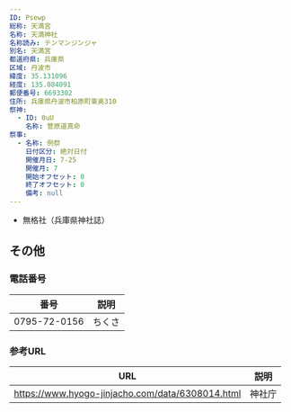 ```yaml
---
ID: Psewp
総称: 天満宮
名称: 天満神社
名称読み: テンマンジンジャ
別名: 天満宮
都道府県: 兵庫県
区域: 丹波市
緯度: 35.131096
経度: 135.084091
郵便番号: 6693302
住所: 兵庫県丹波市柏原町東奥310
祭神:
  - ID: 0uU
    名称: 菅原道真命
祭事:
  - 名称: 例祭
    日付区分: 絶対日付
    開催月日: 7-25
    開催月: 7
    開始オフセット: 0
    終了オフセット: 0
    備考: null
---
```


- 無格社（兵庫県神社誌）

## その他

### 電話番号

| 番号         | 説明   |
| ------------ | ------ |
| 0795-72-0156 | ちくさ |

### 参考URL

| URL                                              | 説明   |
| ------------------------------------------------ | ------ |
| https://www.hyogo-jinjacho.com/data/6308014.html | 神社庁 |
